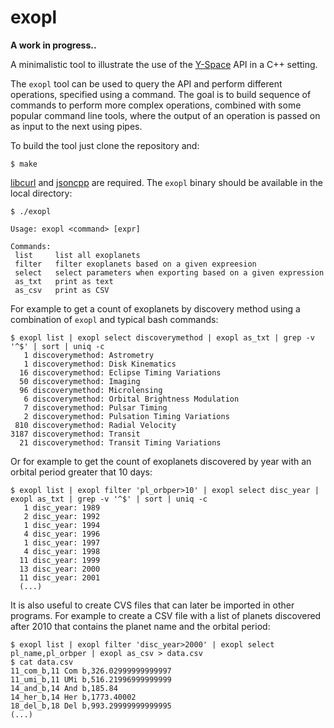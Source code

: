 
# exopl

**A work in progress..**

A minimalistic tool to illustrate the use of the
[Y-Space](http://y-space.pw/) API in a C++ setting.

The `exopl` tool can be used to query the API and perform different
operations, specified using a command.
The goal is to build sequence of commands to perform more complex
operations, combined with some popular command line tools,
where the output of an operation is passed on as input to the
next using pipes.

To build the tool just clone the repository and:

	$ make

[libcurl](https://curl.haxx.se/libcurl/) and 
[jsoncpp](https://github.com/open-source-parsers/jsoncpp) are
required. The `exopl` binary should be available in the local
directory:

	$ ./exopl 

	Usage: exopl <command> [expr]

	Commands:
	 list	  list all exoplanets
	 filter	  filter exoplanets based on a given expreesion
	 select	  select parameters when exporting based on a given expression
	 as_txt	  print as text
	 as_csv	  print as CSV

For example to get a count of exoplanets by discovery method using a
combination of `exopl` and typical bash commands:

	$ exopl list | exopl select discoverymethod | exopl as_txt | grep -v '^$' | sort | uniq -c
	   1 discoverymethod: Astrometry
	   1 discoverymethod: Disk Kinematics
	  16 discoverymethod: Eclipse Timing Variations
	  50 discoverymethod: Imaging
	  96 discoverymethod: Microlensing
	   6 discoverymethod: Orbital Brightness Modulation
	   7 discoverymethod: Pulsar Timing
	   2 discoverymethod: Pulsation Timing Variations
	 810 discoverymethod: Radial Velocity
	3187 discoverymethod: Transit
	  21 discoverymethod: Transit Timing Variations

Or for example to get the count of exoplanets discovered by year with an orbital period
greater that 10 days:

	$ exopl list | exopl filter 'pl_orbper>10' | exopl select disc_year | exopl as_txt | grep -v '^$' | sort | uniq -c
	   1 disc_year: 1989
	   2 disc_year: 1992
	   1 disc_year: 1994
	   4 disc_year: 1996
	   1 disc_year: 1997
	   4 disc_year: 1998
	  11 disc_year: 1999
	  13 disc_year: 2000
	  11 disc_year: 2001
	  (...)

It is also useful to create CVS files that can later be imported in other programs.
For example to create a CSV file with a list of planets discovered after 2010 that contains
the planet name and the orbital period:

	$ exopl list | exopl filter 'disc_year>2000' | exopl select pl_name,pl_orbper | exopl as_csv > data.csv
	$ cat data.csv 
	11_com_b,11 Com b,326.02999999999997
	11_umi_b,11 UMi b,516.21996999999999
	14_and_b,14 And b,185.84
	14_her_b,14 Her b,1773.40002
	18_del_b,18 Del b,993.29999999999995
	(...)
